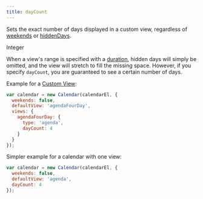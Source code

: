 ```yaml
---
title: dayCount
---
```


Sets the exact number of days displayed in a custom view, regardless of [weekends](weekends) or [hiddenDays](hiddenDays).

<div class='spec' markdown='1'>
Integer
</div>

When a view's range is specified with a [duration](duration), hidden days will simply be omitted, and the view will stretch to fill the missing space. However, if you specify `dayCount`, you are guaranteed to see a certain number of days.

Example for a [Custom View](custom-view-with-settings):

```js
var calendar = new Calendar(calendarEl, {
  weekends: false,
  defaultView: 'agendaFourDay',
  views: {
    agendaFourDay: {
      type: 'agenda',
      dayCount: 4
    }
  }
});
```

Simpler example for a calendar with one view:

```js
var calendar = new Calendar(calendarEl, {
  weekends: false,
  defaultView: 'agenda',
  dayCount: 4
});
```
